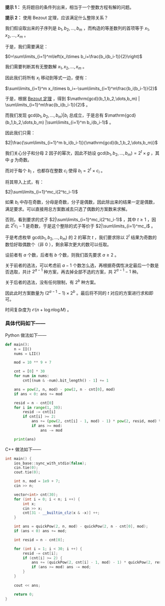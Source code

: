 **提示 1：** 先将题目的条件列出来，相当于一个整数方程有解的问题。

**提示 2：** 使用 Bezout 定理，应该满足什么整除关系？

我们假设取出来的子序列是 $b_1,b_2,\dots,b_m$ ，而构造的等差数列的首项等于 $x_1,x_2,\dots,x_m$ 。

于是，我们需要满足：

$0=\sum\limits_{i=1}^m\left(x_i\times b_i+\frac{b_i(b_i-1)}{2}\right)$

我们需要判断其有无整数解 $x_1,x_2,\dots,x_m$ 。

因此我们将所有 $x_i$ 移动到等式一边，便有：

$\sum\limits_{i=1}^m x_i\times b_i=-\sum\limits_{i=1}^m\frac{b_i(b_i-1)}{2}$

于是，根据 [Bezout 定理](https://baike.baidu.com/item/%E8%A3%B4%E8%9C%80%E5%AE%9A%E7%90%86/5186593?fr=ge_ala) ，得到 $\mathrm{gcd}(b_1,b_2,\dots,b_m) | \sum\limits_{i=1}^m\frac{b_i(b_i-1)}{2}$ 。

而我们发现 $\mathrm{gcd}(b_1,b_2,\dots,b_m) |b_i$ 总成立，于是总有 $\mathrm{gcd}(b_1,b_2,\dots,b_m) |\sum\limits_{i=1}^m b_i(b_i-1)$ 。

因此我们只需：

$2|\frac{\sum\limits_{i=1}^m b_i(b_i-1)}{\mathrm{gcd}(b_1,b_2,\dots,b_m)}$

我们关心分子和分母 $2$ 因子的幂次，因此不妨设 $\mathrm{gcd}(b_1,b_2,\dots,b_m)=2^t\times g$ ，其中 $g$ 为奇数。

而对于每个 $b_i$ ，也都存在整数 $c_i$ 使得 $b_i=2^t\times c_i$ 。

将其带入上式，有：

$2|\sum\limits_{i=1}^mc_i(2^tc_i-1)$

如果 $b_i$ 中存在奇数，分母是奇数，分子是偶数，因此除出来的结果一定是偶数，满足要求。可以直接用总方案数减去只选了偶数的方案数来求解。

否则，看到要求的式子 $2|\sum\limits_{i=1}^mc_i(2^tc_i-1)$ ，其中 $t\geq 1$ ，因此 $2^tc_i-1$ 是奇数，于是这个整除的式子等价于 $2|\sum\limits_{i=1}^mc_i$ 。

于是考虑枚举 $\mathrm{gcd}(b_1,b_2,\dots,b_m)$ 的 $2$ 的幂次 $t$ ，我们要求除以 $2^t$ 结果为奇数的数恰好取偶数个（非 $0$ ），剩余幂次更大的数可以任取。

设前者有 $a$ 个数，后者有 $b$ 个数，则我们首先要求 $a\geq 2$ 。

关于前者的选法，可以考虑前 $a-1$ 个数怎么选，再根据奇偶性决定最后一个数是否选取，共计 $2^{a-1}$ 种方案，再去掉全部不选的方案，共 $2^{a-1}-1$ 种。

关于后者的选法，没有任何限制，有 $2^b$ 种方案。

因此此时方案数量为 $(2^{a-1}-1)\times 2^b$ 。最后将不同的 $t$ 对应的方案进行求和即可。

时间复杂度为 $\mathcal{O}(n+\log n\log M)$ 。

### 具体代码如下——

Python 做法如下——

```Python []
def main():
    n = II()
    nums = LII()

    mod = 10 ** 9 + 7

    cnt = [0] * 30
    for num in nums:
        cnt[(num & -num).bit_length() - 1] += 1

    ans = pow(2, n, mod) - pow(2, n - cnt[0], mod)
    if ans < 0: ans += mod

    resid = n - cnt[0]
    for i in range(1, 30):
        resid -= cnt[i]
        if cnt[i] >= 2:
            ans += (pow(2, cnt[i] - 1, mod) - 1) * pow(2, resid, mod) % mod
            if ans >= mod:
                ans -= mod

    print(ans)
```

C++ 做法如下——

```cpp []
int main() {
    ios_base::sync_with_stdio(false);
    cin.tie(0);
    cout.tie(0);

    int n, mod = 1e9 + 7;
    cin >> n;

    vector<int> cnt(30);
    for (int i = 0; i < n; i ++) {
        int x;
        cin >> x;
        cnt[31 - __builtin_clz(x & -x)] ++;
    }

    int ans = quickPow(2, n, mod) - quickPow(2, n - cnt[0], mod);
    if (ans < 0) ans += mod;

    int resid = n - cnt[0];

    for (int i = 1; i < 30; i ++) {
        resid -= cnt[i];
        if (cnt[i] >= 2) {
            ans += (quickPow(2, cnt[i] - 1, mod) - 1) * quickPow(2, resid, mod) % mod;
            if (ans >= mod) ans -= mod;
        }
    }
    
    cout << ans;

    return 0;
}
```
